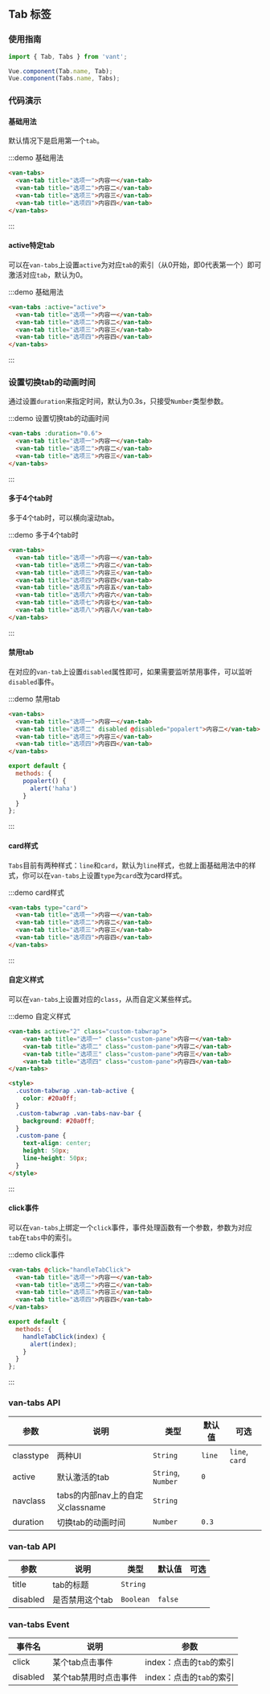 <style>
.demo-tab {
  .van-tab__pane {
    background-color: #fff;
    padding: 20px;
  }

  .van-tabs--card .van-tab__pane {
    background-color: transparent;
  }

  .custom-tabwrap .van-tab-active {
    color: #20a0ff;
  }
  .custom-tabwrap .van-tabs-nav-bar {
    background: #20a0ff;
  }
  .custom-pane {
    text-align: center;
    height: 50px;
    line-height: 50px;
  }
}
</style>

<script>
export default {
  data() {
    return {
      active: 2
    };
  },
  mounted() {
    setTimeout(() => {
      this.active = 3;
    }, 1000);
  },
  methods: {
    popalert() {
      alert('haha')
    },

    handleTabClick(index) {
      alert(index);
    }
  }
};
</script>

## Tab 标签

### 使用指南
``` javascript
import { Tab, Tabs } from 'vant';

Vue.component(Tab.name, Tab);
Vue.component(Tabs.name, Tabs);
```

### 代码演示

#### 基础用法

默认情况下是启用第一个`tab`。

:::demo 基础用法
```html
<van-tabs>
  <van-tab title="选项一">内容一</van-tab>
  <van-tab title="选项二">内容二</van-tab>
  <van-tab title="选项三">内容三</van-tab>
  <van-tab title="选项四">内容四</van-tab>
</van-tabs>
```
:::

#### active特定tab

可以在`van-tabs`上设置`active`为对应`tab`的索引（从0开始，即0代表第一个）即可激活对应`tab`，默认为0。

:::demo 基础用法
```html
<van-tabs :active="active">
  <van-tab title="选项一">内容一</van-tab>
  <van-tab title="选项二">内容二</van-tab>
  <van-tab title="选项三">内容三</van-tab>
  <van-tab title="选项四">内容四</van-tab>
</van-tabs>
```
:::

### 设置切换tab的动画时间

通过设置`duration`来指定时间，默认为0.3s，只接受`Number`类型参数。

:::demo 设置切换tab的动画时间
```html
<van-tabs :duration="0.6">
  <van-tab title="选项一">内容一</van-tab>
  <van-tab title="选项二">内容二</van-tab>
  <van-tab title="选项三">内容三</van-tab>
</van-tabs>
```
:::

#### 多于4个tab时

多于4个tab时，可以横向滚动tab。

:::demo 多于4个tab时
```html
<van-tabs>
  <van-tab title="选项一">内容一</van-tab>
  <van-tab title="选项二">内容二</van-tab>
  <van-tab title="选项三">内容三</van-tab>
  <van-tab title="选项四">内容四</van-tab>
  <van-tab title="选项五">内容五</van-tab>
  <van-tab title="选项六">内容六</van-tab>
  <van-tab title="选项七">内容七</van-tab>
  <van-tab title="选项八">内容八</van-tab>
</van-tabs>
```
:::

#### 禁用tab

在对应的`van-tab`上设置`disabled`属性即可，如果需要监听禁用事件，可以监听`disabled`事件。

:::demo 禁用tab
```html
<van-tabs>
  <van-tab title="选项一">内容一</van-tab>
  <van-tab title="选项二" disabled @disabled="popalert">内容二</van-tab>
  <van-tab title="选项三">内容三</van-tab>
  <van-tab title="选项四">内容四</van-tab>
</van-tabs>
```

```javascript
export default {
  methods: {
    popalert() {
      alert('haha')
    }
  }
};
```
:::

#### card样式

`Tabs`目前有两种样式：`line`和`card`，默认为`line`样式，也就上面基础用法中的样式，你可以在`van-tabs`上设置`type`为`card`改为card样式。

:::demo card样式
```html
<van-tabs type="card">
  <van-tab title="选项一">内容一</van-tab>
  <van-tab title="选项二">内容二</van-tab>
  <van-tab title="选项三">内容三</van-tab>
  <van-tab title="选项四">内容四</van-tab>
</van-tabs>
```
:::
<style>
  .custom-tabwrap .van-tab-active {
    color: #20a0ff;
  }
  .custom-tabwrap .van-tabs-nav-bar {
    background: #20a0ff;
  }
  .custom-pane {
    text-align: center;
    height: 50px;
    line-height: 50px;
  }
</style>

#### 自定义样式

可以在`van-tabs`上设置对应的`class`，从而自定义某些样式。

:::demo 自定义样式
```html
<van-tabs active="2" class="custom-tabwrap">
    <van-tab title="选项一" class="custom-pane">内容一</van-tab>
    <van-tab title="选项二" class="custom-pane">内容二</van-tab>
    <van-tab title="选项三" class="custom-pane">内容三</van-tab>
    <van-tab title="选项四" class="custom-pane">内容四</van-tab>
</van-tabs>

<style>
  .custom-tabwrap .van-tab-active {
    color: #20a0ff;
  }
  .custom-tabwrap .van-tabs-nav-bar {
    background: #20a0ff;
  }
  .custom-pane {
    text-align: center;
    height: 50px;
    line-height: 50px;
  }
</style>
```
:::

#### click事件

可以在`van-tabs`上绑定一个`click`事件，事件处理函数有一个参数，参数为对应`tab`在`tabs`中的索引。

:::demo click事件
```html
<van-tabs @click="handleTabClick">
  <van-tab title="选项一">内容一</van-tab>
  <van-tab title="选项二">内容二</van-tab>
  <van-tab title="选项三">内容三</van-tab>
  <van-tab title="选项四">内容四</van-tab>
</van-tabs>
```

```javascript
export default {
  methods: {
    handleTabClick(index) {
      alert(index);
    }
  }
};
```
:::

### van-tabs API

| 参数       | 说明      | 类型       | 默认值       | 可选      |
|-----------|-----------|-----------|-------------|-------------|
| classtype | 两种UI | `String`  | `line` |     `line`, `card`      |
| active | 默认激活的tab | `String`, `Number`  | `0` |           |
| navclass | tabs的内部nav上的自定义classname | `String`  |  |           |
| duration | 切换tab的动画时间 | `Number` | `0.3` | |           |


### van-tab API

| 参数       | 说明      | 类型       | 默认值       | 可选       |
|-----------|-----------|-----------|-------------|-------------|
| title | tab的标题 | `String`  |         |          |
| disabled | 是否禁用这个tab | `Boolean`  | `false`      |           |

### van-tabs Event

| 事件名       | 说明      | 参数       |
|-----------|-----------|-----------|
| click | 某个tab点击事件 | index：点击的`tab`的索引 |
| disabled | 某个tab禁用时点击事件 | index：点击的`tab`的索引 |

